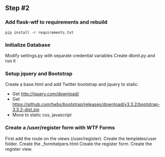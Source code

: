 ## Step #2

### Add flask-wtf to requirements and rebuild
```
pip install -r requirements.txt
```

### Initialize Database
Modify settings.py with separate credential variables
Create dbinit.py and run it

### Setup jquery and Bootstrap
Create a base.html and add Twitter bootstrap and jquery to static.
- Get http://jquery.com/download/
- Get https://github.com/twbs/bootstrap/releases/download/v3.3.2/bootstrap-3.3.2-dist.zip
- Move to static css, javascript

### Create a /user/register form with WTF Forms
First add the route on the views (/user/register).
Create the templates/user folder.
Create the _formhelpers.html
Create the register form.
Create the register view.
